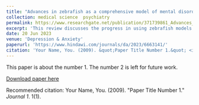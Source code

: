 ```yaml
---
title: "Advances in zebrafish as a comprehensive model of mental disorders"
collection: medical science  psychiatry
permalink: https://www.researchgate.net/publication/371739861_Advances_in_Zebrafish_as_a_Comprehensive_Model_of_Mental_Disorders
excerpt: 'This review discusses the progress in using zebrafish models to simulate human mental disorders, including behavioral characteristics, modeling methods, and the current challenges and future development trends, aiming to provide theoretical support for exploring the mechanisms and treatment strategies of mental disorders.'
date: 20 Jun 2023
venue: 'Depression & Anxiety'
paperurl: 'https://www.hindawi.com/journals/da/2023/6663141/'
citation: 'Your Name, You. (2009). &quot;Paper Title Number 1.&quot; <i>Journal 1</i>. 1(1).'
---
```

This paper is about the number 1. The number 2 is left for future work.

[Download paper here](http://downloads.hindawi.com/journals/da/2023/6663141.pdf)


Recommended citation: Your Name, You. (2009). "Paper Title Number 1." <i>Journal 1</i>. 1(1).
